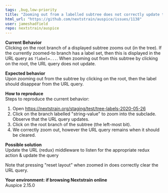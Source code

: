 ```yaml
---
tags: ,bug,low-priority
title: "Zooming out from a labelled subtree does not correctly update the URL query"
html_url: "https://github.com/nextstrain/auspice/issues/1138"
user: jameshadfield
repo: nextstrain/auspice
---
```


**Current Behavior**  
Clicking on the root branch of a displayed subtree zooms out (in the tree). If the currently zoomed-to branch has a label set, then this is displayed in the URL query as `?label=...`. When zooming out from this subtree by clicking on the root, the URL query does not update.

**Expected behavior**  
Upon zooming out from the subtree by clicking on the root, then the label should disappear from the URL query.

**How to reproduce**  
Steps to reproduce the current behavior:  
1. Open https://nextstrain.org/staging/test/tree-labels-2020-05-26
2. Click on the branch labelled "string-value" to zoom into the subclade. Observe that the URL query updates.
3. Click on the root branch of the subtree (the left-most bit).
4. We correctly zoom out, however the URL query remains when it should be cleared.

**Possible solution**  
Update the URL (redux) middleware to listen for the appropriate redux action & update the query

Note that pressing "reset layout" when zoomed in does correctly clear the URL query.

**Your environment: if browsing Nextstrain online**  
Auspice 2.15.0


